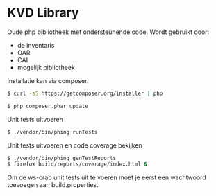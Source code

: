 KVD Library
===========

Oude php bibliotheek met ondersteunende code. Wordt gebruikt door:
 * de inventaris
 * OAR
 * CAI
 * mogelijk bibliotheek

Installatie kan via composer.

```bash
$ curl -sS https://getcomposer.org/installer | php
```

```bash
$ php composer.phar update
```

Unit tests uitvoeren
```bash
$ ./vendor/bin/phing runTests
```

Unit tests uitvoeren en code coverage bekijken
```bash
$ ./vendor/bin/phing genTestReports
$ firefox build/reports/coverage/index.html &
```

Om de ws-crab unit tests uit te voeren moet je eerst een wachtwoord toevoegen 
aan build.properties.

